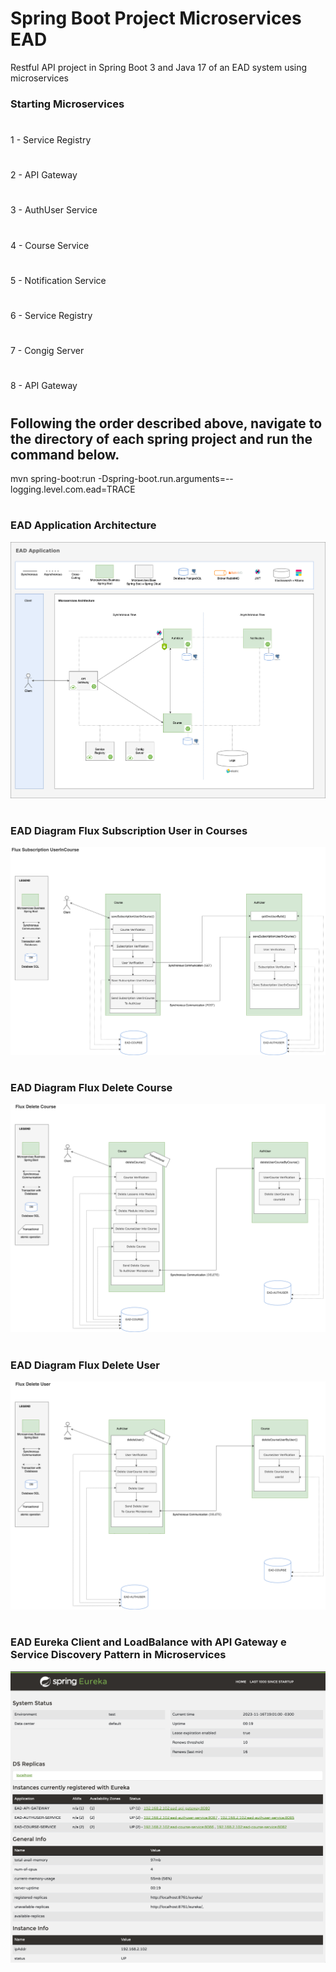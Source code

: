 # Spring Boot Project Microservices EAD
Restful API project in Spring Boot 3 and Java 17 of an EAD system using microservices

### Starting Microservices
#
1 - Service Registry
#
2 - API Gateway
#
3 - AuthUser Service
#
4 - Course Service
#
5 - Notification Service
#
6 - Service Registry
#
7 - Congig Server
#
8 - API Gateway
#

## Following the order described above, navigate to the directory of each spring project and run the command below.
mvn spring-boot:run -Dspring-boot.run.arguments=--logging.level.com.ead=TRACE

#
### EAD Application Architecture
![EAD Architecture](https://github.com/devadilson/springboot_ms_ead/blob/main/ead_diagram/EAD-Arquitetura-Microservices-EAD-Architecture.drawio.png?raw=true)

#
### EAD Diagram Flux Subscription User in Courses
![EAD Flux Subscription User in Course](https://github.com/devadilson/springboot_ms_ead/blob/main/ead_diagram/Diagrama-Flux-Subscription-UserInCourse.drawio.png?raw=true)

#
### EAD Diagram Flux Delete Course
![EAD Diagram Flux Delete Course](https://github.com/devadilson/springboot_ms_ead/blob/main/ead_diagram/Flux-Delete-Course.drawio.png?raw=true)

#
### EAD Diagram Flux Delete User
![EAD Diagram Flux Delete User](https://github.com/devadilson/springboot_ms_ead/blob/main/ead_diagram/Flux-Delete-User.drawio.png?raw=true)

#
### EAD Eureka Client and LoadBalance with API Gateway e Service Discovery Pattern in Microservices
![EAD Eureka Client and LoadBalance with API Gateway e Service Discovery Pattern in Microservices](https://github.com/devadilson/springboot_ms_ead/blob/main/ead_diagram/Eureka_Client_LoadBalance_MS.png?raw=true)
